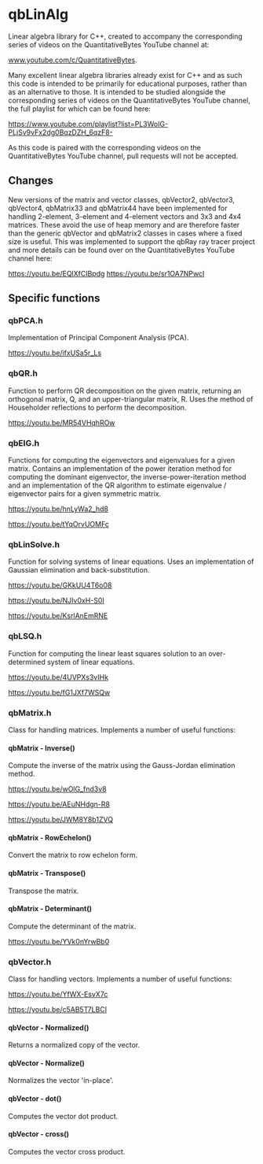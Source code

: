 # qbLinAlg
Linear algebra library for C++, created to accompany the corresponding series of videos on the QuantitativeBytes YouTube channel at:

www.youtube.com/c/QuantitativeBytes.

Many excellent linear algebra libraries already exist for C++ and as such this code is intended to be primarily for educational purposes, rather than as an alternative to those. It is intended to be studied alongside the corresponding series of videos on the QuantitativeBytes YouTube channel, the full playlist for which can be found here:

https://www.youtube.com/playlist?list=PL3WoIG-PLjSv9vFx2dg0BqzDZH_6qzF8-

As this code is paired with the corresponding videos on the QuantitativeBytes YouTube channel, pull requests will not be accepted.

## Changes
New versions of the matrix and vector classes, qbVector2, qbVector3, qbVector4, qbMatrix33 and qbMatrix44 have been implemented for handling 2-element, 3-element and 4-element vectors and 3x3 and 4x4 matrices. These avoid the use of heap memory and are therefore faster than the generic qbVector and qbMatrix2 classes in cases where a fixed size is useful. This was implemented to support the qbRay ray tracer project and more details can be found over on the QuantitativeBytes YouTube channel here:

https://youtu.be/EQlXfCIBpdg
https://youtu.be/sr1OA7NPwcI

## Specific functions

### qbPCA.h

Implementation of Principal Component Analysis (PCA).

https://youtu.be/ifxUSa5r_Ls

### qbQR.h

Function to perform QR decomposition on the given matrix, returning an orthogonal matrix, Q, and an upper-triangular matrix, R. Uses the method of Householder reflections to perform the decomposition.

https://youtu.be/MR54VHqhROw

### qbEIG.h

Functions for computing the eigenvectors and eigenvalues for a given matrix. Contains an implementation of the power iteration method for computing the dominant eigenvector, the inverse-power-iteration method and an implementation of the QR algorithm to estimate eigenvalue / eigenvector pairs for a given symmetric matrix.

https://youtu.be/hnLyWa2_hd8

https://youtu.be/tYqOrvUOMFc

### qbLinSolve.h

Function for solving systems of linear equations. Uses an implementation of Gaussian elimination and back-substitution.

https://youtu.be/GKkUU4T6o08

https://youtu.be/NJIv0xH-S0I

https://youtu.be/KsrlAnEmRNE

### qbLSQ.h

Function for computing the linear least squares solution to an over-determined system of linear equations.

https://youtu.be/4UVPXs3vIHk

https://youtu.be/fG1JXf7WSQw

### qbMatrix.h

Class for handling matrices. Implements a number of useful functions:

#### qbMatrix - Inverse()

Compute the inverse of the matrix using the Gauss-Jordan elimination method.

https://youtu.be/wOlG_fnd3v8

https://youtu.be/AEuNHdgn-R8

https://youtu.be/JWM8Y8b1ZVQ

#### qbMatrix - RowEchelon()

Convert the matrix to row echelon form.

#### qbMatrix - Transpose()

Transpose the matrix.

#### qbMatrix - Determinant()

Compute the determinant of the matrix.

https://youtu.be/YVk0nYrwBb0

### qbVector.h

Class for handling vectors. Implements a number of useful functions:

https://youtu.be/YfWX-EsvX7c

https://youtu.be/c5AB5T7LBCI

#### qbVector - Normalized()

Returns a normalized copy of the vector.

#### qbVector - Normalize()

Normalizes the vector 'in-place'.

#### qbVector - dot()

Computes the vector dot product.

#### qbVector - cross()

Computes the vector cross product.
